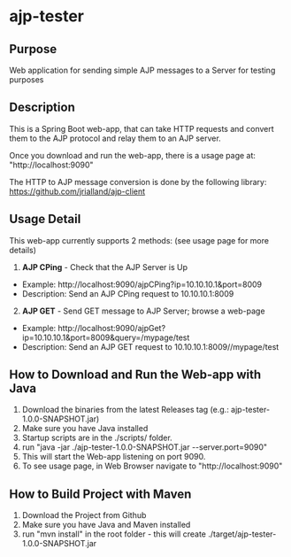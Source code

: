 # ajp-tester

## Purpose
Web application for sending simple AJP messages to a Server for testing purposes

## Description
This is a Spring Boot web-app, that can take HTTP requests and convert them to the AJP protocol and relay them to an AJP server.

Once you download and run the web-app, there is a usage page at: "http://localhost:9090"

The HTTP to AJP message conversion is done by the following library:
https://github.com/jrialland/ajp-client

## Usage Detail
This web-app currently supports 2 methods:
(see usage page for more details)

1. **AJP CPing** - Check that the AJP Server is Up
* Example: http://localhost:9090/ajpCPing?ip=10.10.10.1&port=8009
* Description: Send an AJP CPing request to 10.10.10.1:8009

2. **AJP GET** - Send GET message to AJP Server; browse a web-page
* Example: http://localhost:9090/ajpGet?ip=10.10.10.1&port=8009&query=/mypage/test
* Description: Send an AJP GET request to 10.10.10.1:8009//mypage/test

## How to Download and Run the Web-app with Java
1. Download the binaries from the latest Releases tag (e.g.: ajp-tester-1.0.0-SNAPSHOT.jar)
2. Make sure you have Java installed
3. Startup scripts are in the ./scripts/ folder.
4. run "java -jar ./ajp-tester-1.0.0-SNAPSHOT.jar --server.port=9090"
5. This will start the Web-app listening on port 9090.
6. To see usage page, in Web Browser navigate to "http://localhost:9090"

## How to Build Project with Maven
1. Download the Project from Github
2. Make sure you have Java and Maven installed
3. run "mvn install" in the root folder - this will create ./target/ajp-tester-1.0.0-SNAPSHOT.jar


